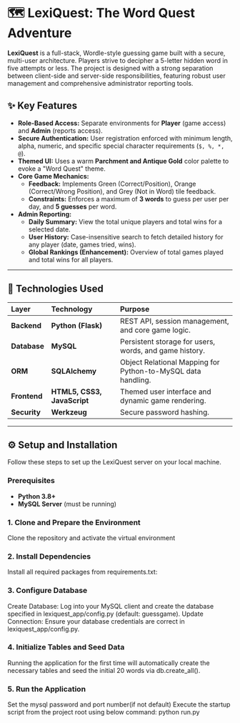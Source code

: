 # 🗺️ LexiQuest: The Word Quest Adventure



**LexiQuest** is a full-stack, Wordle-style guessing game built with a secure, multi-user architecture. Players strive to decipher a 5-letter hidden word in five attempts or less. The project is designed with a strong separation between client-side and server-side responsibilities, featuring robust user management and comprehensive administrator reporting tools.

## ✨ Key Features

* **Role-Based Access:** Separate environments for **Player** (game access) and **Admin** (reports access).
* **Secure Authentication:** User registration enforced with minimum length, alpha, numeric, and specific special character requirements (`$, %, *, @`).
* **Themed UI:** Uses a warm **Parchment and Antique Gold** color palette to evoke a "Word Quest" theme.
* **Core Game Mechanics:**
    * **Feedback:** Implements Green (Correct/Position), Orange (Correct/Wrong Position), and Grey (Not in Word) tile feedback.
    * **Constraints:** Enforces a maximum of **3 words** to guess per user per day, and **5 guesses** per word.
* **Admin Reporting:**
    * **Daily Summary:** View the total unique players and total wins for a selected date.
    * **User History:** Case-insensitive search to fetch detailed history for any player (date, games tried, wins).
    * **Global Rankings (Enhancement):** Overview of total games played and total wins for all players.

***

## 🚀 Technologies Used

| Layer | Technology | Purpose |
| :--- | :--- | :--- |
| **Backend** | **Python (Flask)** | REST API, session management, and core game logic. |
| **Database** | **MySQL** | Persistent storage for users, words, and game history. |
| **ORM** | **SQLAlchemy** | Object Relational Mapping for Python-to-MySQL data handling. |
| **Frontend** | **HTML5, CSS3, JavaScript** | Themed user interface and dynamic game rendering. |
| **Security** | **Werkzeug** | Secure password hashing. |

***

## ⚙️ Setup and Installation

Follow these steps to set up the LexiQuest server on your local machine.

### Prerequisites

* **Python 3.8+**
* **MySQL Server** (must be running)

### 1. Clone and Prepare the Environment
Clone the repository and activate the virtual environment

### 2. Install Dependencies
Install all required packages from requirements.txt:

### 3. Configure Database
Create Database: Log into your MySQL client and create the database specified in lexiquest_app/config.py (default: guessgame).
Update Connection: Ensure your database credentials are correct in lexiquest_app/config.py. 

### 4. Initialize Tables and Seed Data
Running the application for the first time will automatically create the necessary tables and seed the initial 20 words via db.create_all().

### 5. Run the Application
Set the mysql password and port number(if not default)
Execute the startup script from the project root using below command:
python run.py

